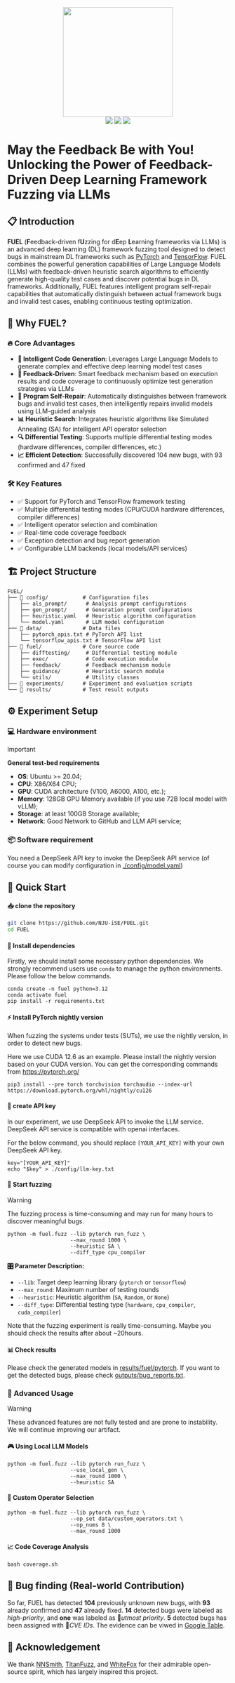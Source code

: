 <div align='center'>
  <img src=assets/FUEL-logo.png width=250px >
</div>
<div align='center'>
  <a href="https://arxiv.org"><img src="https://img.shields.io/badge/arXiv-xxxxx-b31b1b?style=for-the-badge"></a>
  <a href="https://docs.google.com/spreadsheets/d/1qVoSdLj_SvfDHrtKMFkR6xVsCj99ABE8Rm9SgljcdGY/edit?gid=959752128#gid=959752128"><img src=https://img.shields.io/badge/Bug_List-Google_Table-green?style=for-the-badge></a>
  <a href="./LICENSE"><img src=https://img.shields.io/badge/License-Apache_2.0-turquoise?style=for-the-badge ></a>
 </div>

# May the Feedback Be with You! Unlocking the Power of Feedback-Driven Deep Learning Framework Fuzzing via LLMs

## 📋 Introduction

**FUEL** (**F**eedback-driven f**U**zzing for d**E**ep **L**earning frameworks via LLMs) is an advanced deep learning (DL) framework fuzzing tool designed to detect bugs in mainstream DL frameworks such as [PyTorch](https://github.com/pytorch/pytorch) and [TensorFlow](https://github.com/tensorflow/tensorflow). FUEL combines the powerful generation capabilities of Large Language Models (LLMs) with feedback-driven heuristic search algorithms to efficiently generate high-quality test cases and discover potential bugs in DL frameworks. Additionally, FUEL features intelligent program self-repair capabilities that automatically distinguish between actual framework bugs and invalid test cases, enabling continuous testing optimization.

## 🎯 Why FUEL?

### 🔥 Core Advantages

- **🤖 Intelligent Code Generation**: Leverages Large Language Models to generate complex and effective deep learning model test cases
- **🔄 Feedback-Driven**: Smart feedback mechanism based on execution results and code coverage to continuously optimize test generation strategies via LLMs
- **🔧 Program Self-Repair**: Automatically distinguishes between framework bugs and invalid test cases, then intelligently repairs invalid models using LLM-guided analysis
- **📊 Heuristic Search**: Integrates heuristic algorithms like Simulated Annealing (SA) for intelligent API operator selection
- **🔍 Differential Testing**: Supports multiple differential testing modes (hardware differences, compiler differences, etc.)
- **📈 Efficient Detection**: Successfully discovered 104 new bugs, with 93 confirmed and 47 fixed

### 🛠️ Key Features

- ✅ Support for PyTorch and TensorFlow framework testing
- ✅ Multiple differential testing modes (CPU/CUDA hardware differences, compiler differences)
- ✅ Intelligent operator selection and combination
- ✅ Real-time code coverage feedback
- ✅ Exception detection and bug report generation
- ✅ Configurable LLM backends (local models/API services)

## 🏗️ Project Structure

```
FUEL/
├── 📁 config/           # Configuration files
│   ├── als_prompt/      # Analysis prompt configurations
│   ├── gen_prompt/      # Generation prompt configurations
│   ├── heuristic.yaml   # Heuristic algorithm configuration
│   └── model.yaml       # LLM model configuration
├── 📁 data/             # Data files
│   ├── pytorch_apis.txt # PyTorch API list
│   └── tensorflow_apis.txt # TensorFlow API list
├── 📁 fuel/             # Core source code
│   ├── difftesting/     # Differential testing module
│   ├── exec/            # Code execution module
│   ├── feedback/        # Feedback mechanism module
│   ├── guidance/        # Heuristic search module
│   └── utils/           # Utility classes
├── 📁 experiments/      # Experiment and evaluation scripts
└── 📁 results/          # Test result outputs
```

## ⚙️ Experiment Setup

### 💻 Hardware environment

> [!IMPORTANT]
> 
> **General test-bed requirements**
> - **OS**: Ubuntu >= 20.04;
> - **CPU**: X86/X64 CPU;
> - **GPU**: CUDA architecture (V100, A6000, A100, etc.);
> - **Memory**: 128GB GPU Memory available (if you use 72B local model with vLLM);
> - **Storage**: at least 100GB Storage available;
> - **Network**: Good Network to GitHub and LLM API service;

### 📦 Software requirement
You need a DeepSeek API key to invoke the DeepSeek API service (of course you can modify configuration in [./config/model.yaml](./config/model.yaml))

## 🚀 Quick Start

#### 📥 clone the repository
```bash
git clone https://github.com/NJU-iSE/FUEL.git
cd FUEL
```

#### 🔧 Install dependencies

Firstly, we should install some necessary python dependencies.
We strongly recommend users use `conda` to manage the python environments.
Please follow the below commands.

```shell
conda create -n fuel python=3.12
conda activate fuel
pip install -r requirements.txt
```

#### ⚡ Install PyTorch nightly version
When fuzzing the systems under tests (SUTs), we use the nightly version, in order to detect new bugs.

Here we use CUDA 12.6 as an example. Please install the nightly version based on your CUDA version. You can get the corresponding commands from https://pytorch.org/
```shell
pip3 install --pre torch torchvision torchaudio --index-url https://download.pytorch.org/whl/nightly/cu126
```

#### 🔑 create API key
In our experiment, we use DeepSeek API to invoke the LLM service. DeepSeek API service is compatible with openai interfaces.

For the below command, you should replace `[YOUR_API_KEY]` with your own DeepSeek API key.
```shell
key="[YOUR_API_KEY]"
echo "$key" > ./config/llm-key.txt
```

#### 🏃 Start fuzzing
> [!WARNING]
> The fuzzing process is time-consuming and may run for many hours to discover meaningful bugs.

```shell
python -m fuel.fuzz --lib pytorch run_fuzz \
                    --max_round 1000 \
                    --heuristic SA \
                    --diff_type cpu_compiler
```

**🎛️ Parameter Description:**
- `--lib`: Target deep learning library (`pytorch` or `tensorflow`)
- `--max_round`: Maximum number of testing rounds
- `--heuristic`: Heuristic algorithm (`SA`, `Random`, or `None`)
- `--diff_type`: Differential testing type (`hardware`, `cpu_compiler`, `cuda_compiler`)

Note that the fuzzing experiment is really time-consuming. Maybe you should check the results after about ~20hours.

#### 📊 Check results
Please check the generated models in [results/fuel/pytorch](results/fuel/pytorch).
If you want to get the detected bugs, please check [outputs/bug_reports.txt](outputs/bug_reports.txt).

### 🔧 Advanced Usage
> [!WARNING]
> These advanced features are not fully tested and are prone to instability. We will continue improving our artifact. 

#### 🎮 Using Local LLM Models
```shell
python -m fuel.fuzz --lib pytorch run_fuzz \
                    --use_local_gen \
                    --max_round 1000 \
                    --heuristic SA
```

#### 🎯 Custom Operator Selection
```shell
python -m fuel.fuzz --lib pytorch run_fuzz \
                    --op_set data/custom_operators.txt \
                    --op_nums 8 \
                    --max_round 1000
```

#### 📈 Code Coverage Analysis
```shell
bash coverage.sh
```

## 🚨 Bug finding (Real-world Contribution)

So far, FUEL has detected **104** previously unknown new bugs, with **93** already confirmed and **47** already fixed. **14** detected bugs were labeled as *high-priority*, and **one** was labeled as 🤯*utmost priority*. **5** detected bugs has been assigned with 🐞*CVE IDs*. The evidence can be viwed in [Google Table](https://docs.google.com/spreadsheets/d/1qVoSdLj_SvfDHrtKMFkR6xVsCj99ABE8Rm9SgljcdGY/edit?gid=959752128#gid=959752128).

## 🙏 Acknowledgement
We thank [NNSmith](https://github.com/ise-uiuc/nnsmith), [TitanFuzz](https://github.com/ise-uiuc/TitanFuzz), and [WhiteFox](https://github.com/ise-uiuc/WhiteFox) for their admirable open-source spirit, which has largely inspired this project.


